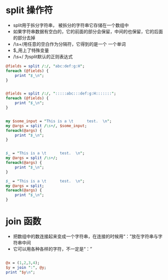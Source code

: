 # split 操作符
+ split用于拆分字符串， 被拆分的字符串它存储在一个数组中
+ 如果字符串数据有空白的，它的前面的部分会保留，中间的也保留，它的后面的部分去掉
+ /\s+/用任意的空白作为分隔符，它得到的是一个 一个单词
+ $_用上了特殊变量 
+  /\s+/ 为split默认的正则表达式 
```perl
@fields = split /:/, "abc:def:g:H";
foreach (@fields) {
    print "$_\n";
}


@fields = split /:/, ":::::abc:::def:g:H:::::::";
foreach (@fields) {
    print "$_\n";
}


my $some_input = "This is a \t      test.  \n";
my @args = split /\s+/, $some_input;
foreach(@args) {
    print "$_\n";
}


$_ = "This is a \t      test.  \n";
my @args = split /\s+/;
foreach(@args) {
    print "$_\n";
}

$_ = "This is a \t      test.  \n";
my @args = split;
foreach(@args) {
    print "$_\n";
}

```


# join 函数
+ 把数组中的数连接起来变成一个字符串，在连接的时候用“：”放在字符串与字符串中间 
+ 它可以用各种各样的字符，不一定是“：”
```perl

@x = (1,2,3,4);
$y = join ":", @y;
print "$y\n";
```






